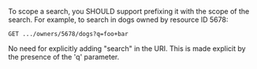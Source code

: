 To scope a search, you SHOULD support prefixing it with the scope of the search. For example, to search in dogs owned by resource ID 5678:
```
GET .../owners/5678/dogs?q=foo+bar
```

No need for explicitly adding "search" in the URI. This is made explicit by the presence of the 'q' parameter.